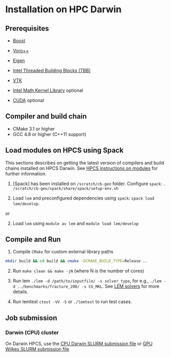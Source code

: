 # Installation on HPC Darwin
## Prerequisites
* [Boost](http://www.boost.org/)
* [Voro++](http://math.lbl.gov/voro++/)
* [Eigen](http://eigen.tuxfamily.org/)
* [Intel Threaded Building Blocks (TBB)](https://www.threadingbuildingblocks.org/)
* [VTK](http://www.vtk.org/)

* [Intel Math Kernel Library](https://software.intel.com/en-us/intel-mkl/) optional
* [CUDA](https://www.nvidia.com/object/cuda_home_new.html) optional

## Compiler and build chain
* CMake 3.1 or higher
* GCC 4.8 or higher (C++11 support)

## Load modules on HPCS using Spack

This sections describes on getting the latest version of compilers and build chains installed on HPCS Darwin. See [HPCS instructions on modules](http://www.hpc.cam.ac.uk/using-clusters/quick-start#section-3) for further information.

1. [Spack] has been installed on `/scratch/cb-geo` folder. Configure `spack`: `. /scratch/cb-geo/spack/share/spack/setup-env.sh`

2. Load `lem` and preconfigured dependencies using `spack`: `spack load lem/develop`.

or 

2. Load `lem` using `module av lem` and `module load lem/develop`

## Compile and Run

1. Compile `CMake` for custom external library paths

```bash
mkdir build && cd build && cmake -DCMAKE_BUILD_TYPE=Release ..
```

2. Run `make clean && make -jN` (where N is the number of cores)

3. Run lem `./lem -d /path/to/inputfile/ -s solver_type`, for e.g., `./lem -d ../benchmarks/fracture_200/ -s CG_MKL`. See [LEM solvers](../solvers/solvers.md) for more details.

4. Run lemtest `ctest -VV -S` or `./lemtest` to run test cases.

## Job submission
### Darwin (CPU) cluster
On Darwin HPCS, use the [CPU Darwin SLURM submission file](https://raw.githubusercontent.com/cb-geo/hpc-scripts/master/lem.txt) or [GPU Wilkes SLURM submission file](https://raw.githubusercontent.com/cb-geo/hpc-scripts/master/lem_gpu.txt)
